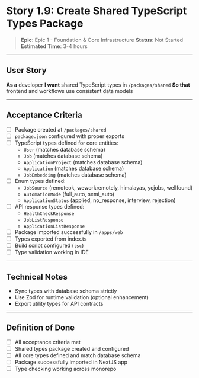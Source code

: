 # Story 1.9: Create Shared TypeScript Types Package

> **Epic**: Epic 1 - Foundation & Core Infrastructure
> **Status**: Not Started
> **Estimated Time**: 3-4 hours

---

## User Story

**As a** developer
**I want** shared TypeScript types in `/packages/shared`
**So that** frontend and workflows use consistent data models

---

## Acceptance Criteria

- [ ] Package created at `/packages/shared`
- [ ] `package.json` configured with proper exports
- [ ] TypeScript types defined for core entities:
  - `User` (matches database schema)
  - `Job` (matches database schema)
  - `ApplicationProject` (matches database schema)
  - `Application` (matches database schema)
  - `JobEmbedding` (matches database schema)
- [ ] Enum types defined:
  - `JobSource` (remoteok, weworkremotely, himalayas, ycjobs, wellfound)
  - `AutomationMode` (full_auto, semi_auto)
  - `ApplicationStatus` (applied, no_response, interview, rejection)
- [ ] API response types defined:
  - `HealthCheckResponse`
  - `JobListResponse`
  - `ApplicationListResponse`
- [ ] Package imported successfully in `/apps/web`
- [ ] Types exported from index.ts
- [ ] Build script configured (`tsc`)
- [ ] Type validation working in IDE

---

## Technical Notes

- Sync types with database schema strictly
- Use Zod for runtime validation (optional enhancement)
- Export utility types for API contracts

---

## Definition of Done

- [ ] All acceptance criteria met
- [ ] Shared types package created and configured
- [ ] All core types defined and match database schema
- [ ] Package successfully imported in NextJS app
- [ ] Type checking working across monorepo
